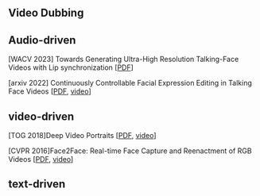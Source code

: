 ## Video Dubbing 

## Audio-driven 
[WACV 2023] Towards Generating Ultra-High Resolution Talking-Face Videos with Lip synchronization [[PDF](https://openaccess.thecvf.com/content/WACV2023/papers/Gupta_Towards_Generating_Ultra-High_Resolution_Talking-Face_Videos_With_Lip_Synchronization_WACV_2023_paper.pdf)]

[arxiv 2022] Continuously Controllable Facial Expression Editing in Talking Face Videos [[PDF](https://arxiv.org/abs/2209.08289), [video](https://www.youtube.com/watch?v=WD-bNVya6kM)]


## video-driven 
[TOG 2018]Deep Video Portraits [[PDF](https://arxiv.org/abs/1805.11714), [video](https://www.youtube.com/watch?v=qc5P2bvfl44)]

[CVPR 2016]Face2Face: Real-time Face Capture and Reenactment of RGB Videos [[PDF](https://arxiv.org/abs/2007.14808), [video](https://justusthies.github.io/posts/acm-research-highlight/)]




## text-driven 


